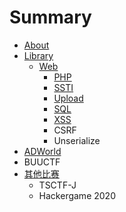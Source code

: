 # Summary

* [About](README.md)
* [Library](library.md)
  * [Web](library/web.md)
    * [PHP](library/web/php.md)
    * [SSTI](library/web/ssti.md)
    * [Upload](library/web/wen-jian-shang-chuan.md)
    * [SQL](library/web/sql.md)
    * [XSS](library/web/xss.md)
    * CSRF
    * Unserialize
* [ADWorld](adworld.md)
* BUUCTF
* [其他比赛](qi-ta-bi-sai.md)
  * TSCTF-J
  * Hackergame 2020

